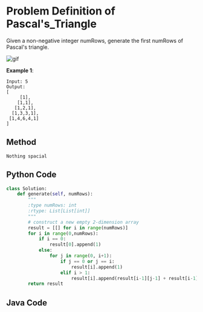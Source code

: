 # Problem Definition of Pascal's_Triangle

Given a non-negative integer numRows, generate the first numRows of Pascal's triangle.

![gif](https://upload.wikimedia.org/wikipedia/commons/0/0d/PascalTriangleAnimated2.gif "In Pascal's triangle, each number is the sum of the two numbers directly above it.")

**Example 1**:

    Input: 5
    Output:
    [
         [1],
        [1,1],
       [1,2,1],
      [1,3,3,1],
     [1,4,6,4,1]
    ]

## Method

    Nothing spacial

## Python Code

```python
class Solution:
    def generate(self, numRows):
        """
        :type numRows: int
        :rtype: List[List[int]]
        """
        # construct a new empty 2-dimension array
        result = [[] for i in range(numRows)]
        for i in range(0,numRows):
            if i == 0:
                result[0].append(1)
            else:
                for j in range(0, i+1):
                    if j == 0 or j == i:
                        result[i].append(1)
                    elif i > 1:
                        result[i].append(result[i-1][j-1] + result[i-1][j])
        return result
```

## Java Code

```java

```